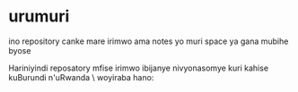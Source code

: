 # urumuri
ino repository canke mare irimwo ama notes yo muri space ya gana mubihe byose

Hariniyindi reposatory mfise irimwo ibijanye nivyonasomye kuri kahise kuBurundi n'uRwanda \\
woyiraba hano: 
